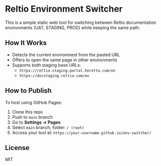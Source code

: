 # Reltio Environment Switcher

This is a simple static web tool for switching between Reltio documentation environments (UAT, STAGING, PROD) while keeping the same path.

## How It Works

- Detects the current environment from the pasted URL
- Offers to open the same page in other environments
- Supports both staging base URLs:
  - `https://reltio-staging.portal.heretto.com/en`
  - `https://docstaging.reltio.com/en`

## How to Publish

To host using GitHub Pages:

1. Clone this repo
2. Push to `main` branch
3. Go to **Settings → Pages**
4. Select `main` branch, folder: `/ (root)`
5. Access your tool at:
   `https://your-username.github.io/env-switcher/`

## License

MIT

